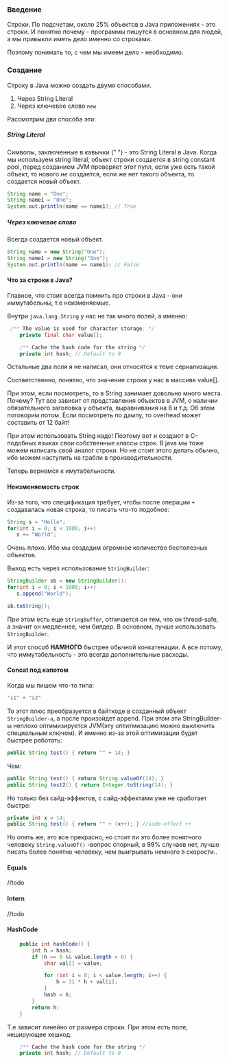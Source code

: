 ### Введение
Строки. По подсчетам, около 25% объектов в Java приложениях - это строки. И понятно почему - программы пишутся в основном для людей, а мы привыкли иметь дело именно со строками.

Поэтому понимать то, с чем мы имеем дело - необходимо.

### Создание
Строку в Java можно создать двумя способами.
1. Через String Literal
2. Через ключевое слово `new`

Рассмотрим два способа эти:
##### String Literal
Символы, заключенные в кавычки (" ") - это String Literal в Java.
Когда мы используем string literal, объект строки создается в string constant pool, перед созданием JVM проверяет этот пулл, если уже есть такой объект, то нового *не* создается, если же нет такого объекта,
то создается новый объект.

```java
String name = "One";
String name1 = "One";
System.out.println(name == name1); // True
```
##### Через ключевое слово
Всегда создается новый объект.
```java
String name = new String("One");
String name1 = new String("One");
System.out.println(name == name1); // False
```
#### Что за строки в Java?
Главное, что стоит всегда помнить про строки в Java - они иммутабельны, т.е неизменяемые.

Внутри `java.lang.String` у нас не так много полей, а именно:
```java
 /** The value is used for character storage. */
    private final char value[];

    /** Cache the hash code for the string */
    private int hash; // Default to 0
```
Остальные два поля я не написал, они относятся к теме сериализации.

Соответственно, понятно, что значение строки у нас в массиве value[].

При этом, если посмотреть, то в String занимает довольно много места. Почему? Тут все зависит от представления объектов в JVM, о наличии обязательного заголовка у объекта, выравнивания на 8 и т.д. Об этом поговорим потом.
Если посмотреть по дампу, то overhead может составить от 12 байт!

При этом использовать String надо!
Поэтому вот и создают в C-подобных языках свои собственные классы строк.
В java мы тоже можем написать свой аналог строки. Но не стоит этого делать обычно, ибо можем наступить на грабли в производительности.

Теперь вернемся к имутабельности.
#### Неизменяемость строк
Из-за того, что спецификация требует, чтобы после операции `+` создавалась новая строка, то писать что-то подобное:
```java
String s = "Hello";
for(int i = 0; i < 1000; i++)
   s += "World";
```
Очень плохо.
Ибо мы создадим огромное количество бесполезных объектов.

Выход есть через использование `StringBuilder`:
```java
StringBuilder sb = new StringBuilder();
for(int i = 0; i < 1000; i++)
   s.append("World");

sb.toString();
```

При этом есть еще `StringBuffer`, отличается он тем, что он thread-safe, а значит он медленнее, чем билдер.
В основном, лучше использовать `StringBuilder`.

И этот способ **НАМНОГО** быстрее обычной конкатенации.
А все потому, что иммутабельность - это всегда дополнительные расходы.

#### Concat под капотом
Когда мы пишем что-то типа:
```java
"s1" + "s2"
```
То этот плюс преобразуется в байткоде в созданный объект `StringBuilder-а`, а после произойдет append. При этом эти StringBuilder-ы неплохо оптимизируется JVM(эту оптитмизацию можно выключить специальным ключом).
И именно из-за этой оптимизации будет быстрее работать:
```java
public String test() { return "" + 14; }
```
Чем:
```java
public String test() { return String.valueOf(14); }
public String test2() { return Integer.toString(14); }
```
Но только без сайд-эффектов, с сайд-эффектами уже не сработает быстро:
```java
private int x = 14;
public String test() { return "" + (x++); } //side-effect ++
```

Но опять же, это все прекрасно, но стоит ли это более понятного человеку `String.valueOf()` -вопрос спорный, в 99% случаев нет, лучше писать более понятно человеку, чем выигрывать немного в скорости..
#### Equals
//todo

#### Intern
//todo

#### HashCode
```java
    public int hashCode() {
        int h = hash;
        if (h == 0 && value.length > 0) {
            char val[] = value;

            for (int i = 0; i < value.length; i++) {
                h = 31 * h + val[i];
            }
            hash = h;
        }
        return h;
    }
```

Т.е зависит линейно от размера строки.
При этом есть поле, кеширующее хешкод.
```java
    /** Cache the hash code for the string */
    private int hash; // Default to 0
```
